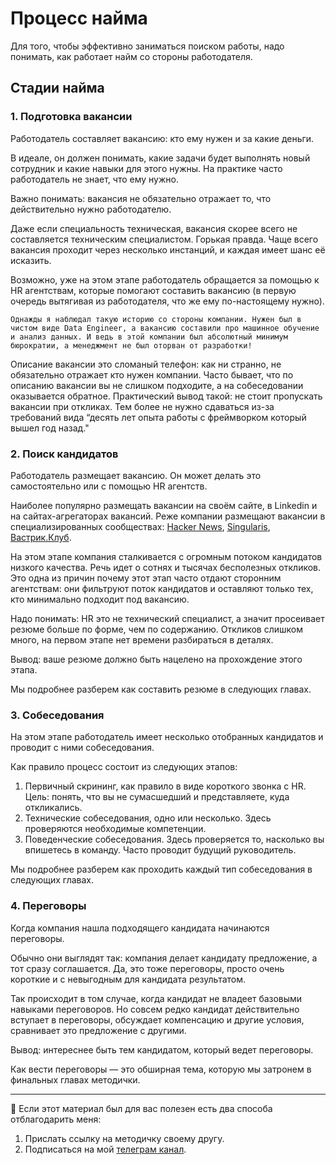 # Процесс найма

Для того, чтобы эффективно заниматься поиском работы, надо понимать, как работает найм со стороны работодателя.

## Стадии найма

### 1. Подготовка вакансии

Работодатель составляет вакансию: кто ему нужен и за какие деньги.

В идеале, он должен понимать, какие задачи будет выполнять новый сотрудник и какие навыки для этого нужны. На практике часто работодатель не знает, что ему нужно. 

Важно понимать: вакансия не обязательно отражает то, что действительно нужно работодателю.

Даже если специальность техническая, вакансия скорее всего не составляется техническим специалистом. Горькая правда. Чаще всего вакансия проходит через несколько инстанций, и каждая имеет шанс её исказить. 

Возможно, уже на этом этапе работодатель обращается за помощью к HR агентствам, которые помогают составить вакансию (в первую очередь вытягивая из работодателя, что же ему по-настоящему нужно).

```{note}
Однажды я наблюдал такую историю со стороны компании. Нужен был в чистом виде Data Engineer, а вакансию составили про машинное обучение и анализ данных. И ведь в этой компании был абсолютный минимум бюрократии, а менеджмент не был оторван от разработки! 
```

Описание вакансии это сломаный телефон: как ни странно, не обязательно отражает кто нужен компании. Часто бывает, что по описанию вакансии вы не слишком подходите, а на собеседовании оказывается обратное. Практический вывод такой: не стоит пропускать вакансии при откликах. Тем более не нужно сдаваться из-за требований вида “десять лет опыта работы с фреймворком который вышел год назад."

### 2. Поиск кандидатов

Работодатель размещает вакансию. Он может делать это самостоятельно или с помощью HR агентств.

Наиболее популярно размещать вакансии на своём сайте, в Linkedin и на сайтах-агрегаторах вакансий. Реже компании размещают вакансии в специализированных сообществах: [Hacker News](https://news.ycombinator.com/), [Singularis](https://singularis.ai/), [Вастрик.Клуб](https://vas3k.club/).

На этом этапе компания сталкивается с огромным потоком кандидатов низкого качества. Речь идет о сотнях и тысячах бесполезных откликов. Это одна из причин почему этот этап часто отдают сторонним агентствам: они фильтруют поток кандидатов и оставляют только тех, кто минимально подходит под вакансию. 

Надо понимать: HR это не технический специалист, а значит просеивает резюме больше по форме, чем по содержанию. Откликов слишком много, на первом этапе нет времени разбираться в деталях.

Вывод: ваше резюме должно быть нацелено на прохождение этого этапа.

Мы подробнее разберем как составить резюме в следующих главах.

### 3. Собеседования

На этом этапе работодатель имеет несколько отобранных кандидатов и проводит с ними собеседования.

Как правило процесс состоит из следующих этапов:
1. Первичный скрининг, как правило в виде короткого звонка с HR. Цель: понять, что вы не сумасшедший и представляете, куда откликались.
2. Технические собеседования, одно или несколько. Здесь проверяются необходимые компетенции. 
3. Поведенческие собеседования. Здесь проверяется то, насколько вы впишетесь в команду. Часто проводит будущий руководитель.

Мы подробнее разберем как проходить каждый тип собеседования в следующих главах.

### 4. Переговоры

Когда компания нашла подходящего кандидата начинаются переговоры.

Обычно они выглядят так: компания делает кандидату предложение, а тот сразу соглашается. Да, это тоже переговоры, просто очень короткие и с невыгодным для кандидата результатом. 

Так происходит в том случае, когда кандидат не владеет базовыми навыками переговоров. Но совсем редко кандидат действительно вступает в переговоры, обсуждает компенсацию и другие условия, сравнивает это предложение с другими. 

Вывод: интереснее быть тем кандидатом, который ведет переговоры.

Как вести переговоры — это обширная тема, которую мы затронем в финальных главах методички.

---

🤗 Если этот материал был для вас полезен есть два способа отблагодарить меня:
1. Прислать ссылку на методичку своему другу.
2. Подписаться на мой [телеграм канал](https://t.me/boris_again).

